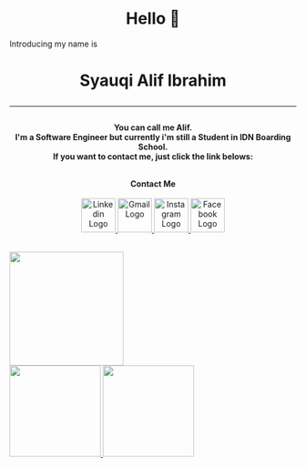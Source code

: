 <!--
**SyauqiAlifI/SyauqiAlifI** is a ✨ _special_ ✨ repository because its `README.md` (this file) appears on your GitHub profile.

Here are some ideas to get you started:

- 🔭 I’m currently working on ...
- 🌱 I’m currently learning ...
- 👯 I’m looking to collaborate on ...
- 🤔 I’m looking for help with ...
- 💬 Ask me about ...
- 📫 How to reach me: ...
- 😄 Pronouns: ...
- ⚡ Fun fact: ...
-->

<head>
    <h1 align="center">Hello 👋</h1>
    <p>
        Introducing my name is <br>
        <h1 style="text-align: center;" align="center">
            <strong>
                Syauqi Alif Ibrahim
                <hr>
            </strong>
        </h1>
        <!-- <p align="center">
            <a href="https://github.com/SyauqiAlifI">
                <img height="500em" src="https://i.ibb.co/17Rdywn/Twibbon-ITFest-1.jpg">
            </a>
        </p> -->
    </p>
    <p align="center" style="text-align: center; font-weight: bold;">
        <strong>
            You can call me Alif.<br>
            I'm a Software Engineer but currently i'm still a Student in IDN Boarding School.<br>
            If you want to contact me, just click the link belows:<br>
        </strong>
    </p>
    <br>
    <div align="center">
        <strong>Contact Me</strong><br>
        <br>
        <a href="https://www.linkedin.com/in/syauqi-alif-ibrahim-35440b222/">
            <img src="https://cdn-icons-png.flaticon.com/512/174/174857.png" alt="Linkedin Logo" style="height: 60px;">
        </a>
        <a href="https://mail.google.com/mail/u/0/#inbox?compose=CllgCJNvvRLGgxkVXHzdtXcRNPLCrGsDmgpszRbqHNWTTBNQmclXXJFmpWwtBpjPVkgZXpGMmjV">
            <img src="https://upload.wikimedia.org/wikipedia/commons/thumb/7/7e/Gmail_icon_%282020%29.svg/2560px-Gmail_icon_%282020%29.svg.png" alt="Gmail Logo" style="height: 60px;">
        </a>
        <a href="https://www.instagram.com/syauqialifi_776/">
            <img src="https://upload.wikimedia.org/wikipedia/commons/thumb/a/a5/Instagram_icon.png/2048px-Instagram_icon.png" alt="Instagram Logo" style="height: 60px;">
        </a>
        <a href="https://www.facebook.com/Salifi776sqi/">
            <img src="https://upload.wikimedia.org/wikipedia/commons/5/51/Facebook_f_logo_%282019%29.svg" alt="Facebook Logo" style="height: 60px;">
        </a>
    </div>
    <br>
    <!-- <strong>Syauqi Alif Ibrahim</strong><br>
    <strong>Linkedin Account</strong><br>
    <strong>My Gmail</strong><br>
    <strong>syalifi776@gmail.com</strong><br>
    <strong>My Instagram</strong><br>
    <strong>syauqialif_776</strong>
    <strong>Facebook</strong><br>
    <strong>Syauqi Alif Ibrahim</strong> -->
</head>

<body>
    <p>
        <a href="https://github.com/SyauqiAlifI">
            <img height="200em"
                src="https://github-readme-stats.vercel.app/api?username=SyauqiAlifI&show_icons=true&theme=highcontrast">
        </a><br>
        <a href="https://github.com/SyauqiAlifI/SyauqiAlifI">
            <img height="160em"
                src="https://github-readme-stats.vercel.app/api/top-langs/?username=SyauqiAlifI&layout=compact&langs_count=8&theme=highcontrast&custom_title=My%20Programming%20Languages"
                alt="">
        </a>
        <a href="https://github.com/SyauqiAlifI">
            <img height="160em"
                src="https://github-readme-streak-stats.herokuapp.com?user=SyauqiAlifI&theme=highcontrast&hide_border=true&date_format=M%20j%5B%2C%20Y%5D">
        </a>
    </p>
</body>
